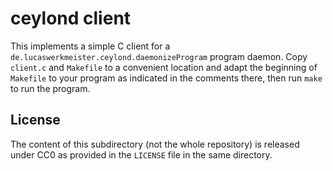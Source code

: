 # ceylond client

This implements a simple C client for a `de.lucaswerkmeister.ceylond.daemonizeProgram` program daemon.
Copy `client.c` and `Makefile` to a convenient location
and adapt the beginning of `Makefile` to your program as indicated in the comments there,
then run `make` to run the program.

## License

The content of this subdirectory (not the whole repository)
is released under CC0 as provided in the `LICENSE` file in the same directory.
